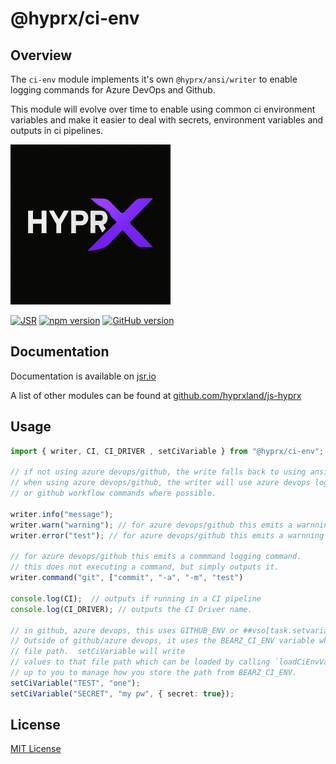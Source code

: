 # @hyprx/ci-env

## Overview

The `ci-env` module implements it's own `@hyprx/ansi/writer` to enable
logging commands for Azure DevOps and Github.  

This module will evolve over time to enable using common ci environment
variables and make it easier to deal with secrets, environment variables
and outputs in ci pipelines.

![logo](https://raw.githubusercontent.com/hyprxland/js-hyprx/refs/heads/main/assets/logo.png)

[![JSR](https://jsr.io/badges/@hyprx/ci-env)](https://jsr.io/@hyprx/ci-env)
[![npm version](https://badge.fury.io/js/@hyprx%2Fci-env.svg)](https://badge.fury.io/js/@hyprx%2Fci-env)
[![GitHub version](https://badge.fury.io/gh/hyprxland%2Fjs-hyprx.svg)](https://badge.fury.io/gh/hyprxland%2Fjs-hyprx)

## Documentation

Documentation is available on [jsr.io](https://jsr.io/@hyprx/ci-env/doc)

A list of other modules can be found at [github.com/hyprxland/js-hyprx](https://github.com/hyprxland/js-hyprx)

## Usage

```typescript
import { writer, CI, CI_DRIVER , setCiVariable } from "@hyprx/ci-env";

// if not using azure devops/github, the write falls back to using ansi codes.
// when using azure devops/github, the writer will use azure devops logging commands
// or github workflow commands where possible.

writer.info("message");
writer.warn("warning"); // for azure devops/github this emits a warnning logging command
writer.error("test"); // for azure devops/github this emits a warnning logging command

// for azure devops/github this emits a commmand logging command. 
// this does not executing a command, but simply outputs it.  
writer.command("git", ["commit", "-a", "-m", "test") 

console.log(CI);  // outputs if running in a CI pipeline
console.log(CI_DRIVER); // outputs the CI Driver name. 

// in github, azure devops, this uses GITHUB_ENV or ##vso[task.setvariable variable=TEST]one
// Outside of github/azure devops, it uses the BEARZ_CI_ENV variable which must be a
// file path.  setCiVariable will write
// values to that file path which can be loaded by calling `loadCiEnvVars`.  However its
// up to you to manage how you store the path from BEARZ_CI_ENV.
setCiVariable("TEST", "one"); 
setCiVariable("SECRET", "my pw", { secret: true});
```

## License

[MIT License](./LICENSE.md)
